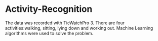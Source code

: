 # Activity-Recognition
The data was recorded with TicWatchPro 3. There are four activities:walking, sitting, lying down and working out. Machine Learning algorithms were used to solve the problem.
